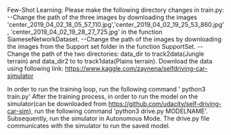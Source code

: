 Few-Shot Learning:
Please make the following directory changes in train.py:
--Change the path of the three images by downloading the images 'center_2019_04_02_18_05_57_110.jpg','center_2019_04_02_19_25_53_860.jpg', 'center_2019_04_02_19_28_27_725.jpg' in the function SiameseNetworkDataset.
--Change the path of the images by downloading the images from the Support set folder in the function SupportSet.
--Change the path of the two directories: data_dir to track2data(Jungle terrain) and data_dir2 to to track1data(Plains terrain). Download the data using following link: https://www.kaggle.com/zaynena/selfdriving-car-simulator


In order to run the training loop, run the following command ' python3 train.py'
After the training process, in order to run the model on the simulator(can be downloaded from https://github.com/udacity/self-driving-car-sim), run the following command 'python3 drive.py MODELNAME'. Subsequently, run the simulator in Autonomous Mode. The drive.py file communicates with the simulator to run the saved model.
